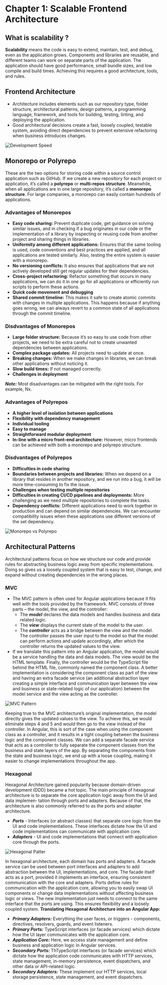 # Chapter 1: Scalable Frontend Architecture

## What is scalability ?
**Scalability** means the code is easy to extend, maintain, test, and debug, even as the application grows. Components and libraries are reusable, and different teams can work on separate parts of the application. The application should have good performance, small bundle sizes, and low compile and build times. Achieving this requires a good architecture, tools, and rules.

## Frontend Architecture
- Architecture includes elements such as our repository type, folder structure, architectural patterns, design patterns, a programming language, framework, and tools for building, testing, linting, and deploying the application.
- Good architectural decisions create a fast, loosely coupled, testable system, avoiding direct dependencies to prevent extensive refactoring when business introduces changes.

![Development Speed](/assets/1.1development_speed.png "Development Speed")

## Monorepo or Polyrepo
These are the two options for storing code within a source control application such as GitHub. If we create a new repository for each project or application, it’s called a **polyrepo** or **multi-repos structure**. Meanwhile, when all applications are in one large repository, it’s called a **monorepo structure**. For large companies, a monorepo can easily contain hundreds of applications.

### Advantages of Monorepos
- **Easy code sharing:** Prevent duplicate code,
get guidance on solving similar issues, and in checking if a bug originates in our code or the implementation of a library by inspecting or reusing code from another project and sharing things in libraries.
- **Uniformity among different applications:** Ensures that the same tooling is used, code conventions and best practices are applied, and all applications are tested similarly. Also, testing the entire system is easier with a monorepo.
- **No versioning conflicts:** It also ensures that applications that are not actively developed still get regular updates for their dependencies.
- **Cross-project refactoring:** Refactor something that occurs in many applications, we can do it in one go for all applications or efficiently run scripts to perform these actions.
- **Quick code movement and debugging**
- **Shared commit timeline:** This makes it safe to create atomic commits with changes in multiple applications. This happens because if anything goes wrong, we can always revert to a common state of all applications through the commit timeline.

### Disdvantages of Monorepos
- **Large folder structure:** Because it’s so
easy to use code from other projects, we need to be extra careful not to create unwanted dependencies between applications.
- **Complex package updates:** All projects need to update at once.
- **Breaking changes:** When we make changes in libraries, we can break other applications without noticing it.
- **Slow build times:** If not managed correctly.
- **Challenges in deployment**

***Note:*** Most disadvantages can be mitigated with the right tools. For example, Nx.

### Advantages of Polyrepos
- **A higher level of isolation between applications**
- **Flexibility with dependency management**
- **Individual tooling**
- **Easy to manage**
- **Straightforward modular deployment**
- **In-line with a micro front-end architecture:** However, micro frontends can be achieved with both a monorepo and polyrepo structure.

### Disdvantages of Polyrepos
- **Difficulties in code sharing**
- **Boundaries between projects and libraries:** When we depend on a library that resides in another repository, and we run into a bug, it will be more time-consuming to fix the issue.
- **Challenges when testing multiple repositories**
- **Difficulties in creating CI/CD pipelines and deployments:** More challenging as we need multiple repositories to complete the tasks.
- **Dependency conflicts:** Different applications need to work together in production and can
depend on similar dependencies. We can encounter compatibility issues when these applications use different versions of the set dependency.

![Monorepo vs Polyrepo](/assets/monorepoVSpolyrepo.png "Monorepo vs Polyrepo")

## Architectural Patterns
Architectural patterns focus on how we structure our code and provide rules for abstracting business logic away from specific implementations. Doing so gives us a loosely coupled system that is easy to test, change, and expand without creating dependencies in the wrong places.

### MVC
- The MVC pattern is often used for Angular applications because it fits well with the tools provided by the framework. MVC consists of three parts – the model, the view, and the controller:
  - The ***model*** declares the data models and handles business and data related logic.
  - The ***view*** displays the current state of the model to the user.
  - The ***controller*** acts as a bridge between the view and the model. The controller passes the user input to the model so that the model can perform actions and update accordingly, after which the controller returns the updated values to the view.
- If we translate this pattern into an Angular application, the model would be a service handling the data and data models. The view would be the HTML template. Finally, the controller would be the TypeScript file behind the HTML file, commonly named the component class. A better implementation is considering the component class as part of the view and having an extra facade service (an additional abstraction layer creating a simple interface and communication layer between the view and business or state-related logic of our application) between the model service and the view acting as the controller.

![MVC Pattern](/assets/1.2MVC_pattern.png "MVC Pattern")

Keeping true to the MVC architecture’s original implementation, the model directly gives the updated values to the view. To achieve this, we would eliminate steps 4 and 5 and would then go to the view instead of the controller. In Angular, this is sort of the case when using the component class as a controller, and it results in a tight coupling between the business logic and the component classes. We can add a separate facade service that acts as a controller to fully separate the component classes from the business and state layers of the app. By separating the components from the state and business logic, we end up with a loose coupling, making it easier to change implementations throughout the app.

### Hexagonal
Hexagonal Architecture gained popularity because domain-driven development (DDD) became a hot topic. The main principle of hexagonal architecture is to separate the core application logic away from the UI and data implemen‐ tation through ports and adapters. Because of that, the architecture is also commonly referred to as the ports and adapter architecture.
- ***Ports*** - Interfaces (or abstract classes) that separate core logic from the UI and code implementations. These interfaces dictate how the UI and code implementations can communicate with application core. 
- ***Adapters*** - UI and code implementations that connect with application core through the ports.

![Hexagonal Patter](/assets/1.3HexagonalArchitecture.png "Hexagonal Pattern")

In hexagonal architecture, each domain has ports and adapters. A facade service can be used between port interfaces and adapters to add abstraction between the UI, implementations, and core. The facade itself acts as a port, provided it implements an interface, ensuring consistent communication with the core and adapters. Ports define rules for communication with the application core, allowing you to easily swap UI components or change data implementations without affecting business logic or views. The new implementation just needs to connect to the same interface that the ports are using. This ensures flexibility and a loosely coupled system.
**Translating Hexagonal Architecture into an Angular App:**
- ***Primary Adapters:*** Everything the user faces, or triggers - components, directives, resolvers, guards, and event listeners.
- ***Primary Ports:*** TypeScript interfaces (or facade services) which dictate how the UI layer communicates with the application core.
- ***Application Core:*** Here, we access state management and define business and application logic in Angular services.
- ***Secondary Ports:*** ThTypeScript interfaces (or facade services) which dictate how the application
code communicates with HTTP services, state management, in-memory
persistence, event dispatchers, and other data or API-related logic.
- ***Secondary Adapters:*** These implement our HTTP services, local storage persistence, state management, and event dispatchers.